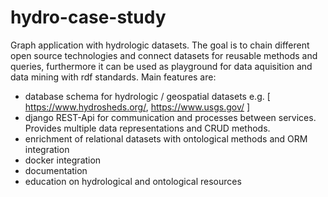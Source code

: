 # hydro-case-study
Graph application with hydrologic datasets. The goal is to chain different open source technologies and connect datasets for reusable methods and queries, furthermore it can be used as playground for data aquisition and data mining with rdf standards.
 Main features are:
 - database schema for hydrologic / geospatial datasets e.g. [ https://www.hydrosheds.org/, https://www.usgs.gov/ ]
 - django REST-Api for communication and processes between services. Provides multiple data representations and CRUD methods.
 - enrichment of relational datasets with ontological methods and ORM integration
 - docker integration
 - documentation
 - education on hydrological and ontological resources
